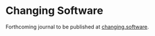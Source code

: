 # Changing Software

Forthcoming journal to be published at [changing.software](http://changing.software).
